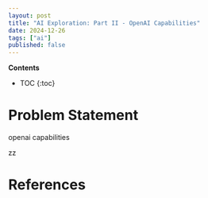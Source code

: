 ```yaml
---
layout: post
title: "AI Exploration: Part II - OpenAI Capabilities"
date: 2024-12-26
tags: ["ai"]
published: false
---
```


**Contents**
* TOC
{:toc}

# Problem Statement

openai capabilities

zz

# References

[^1]: []()
